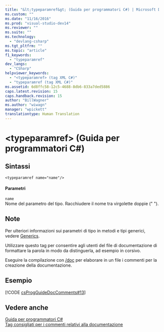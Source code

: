 ```yaml
---
title: "&lt;typeparamref&gt; (Guida per programmatori C#) | Microsoft Docs"
ms.custom: ""
ms.date: "11/16/2016"
ms.prod: "visual-studio-dev14"
ms.reviewer: ""
ms.suite: ""
ms.technology: 
  - "devlang-csharp"
ms.tgt_pltfrm: ""
ms.topic: "article"
f1_keywords: 
  - "typeparamref"
dev_langs: 
  - "CSharp"
helpviewer_keywords: 
  - "<typeparamref> (tag XML C#)"
  - "typeparamref (tag XML C#)"
ms.assetid: 6d8ffc58-12c5-4688-8db6-833a7ded5886
caps.latest.revision: 15
caps.handback.revision: 15
author: "BillWagner"
ms.author: "wiwagn"
manager: "wpickett"
translationtype: Human Translation
---
```

# &lt;typeparamref&gt; (Guida per programmatori C#)
## Sintassi  
  
```  
<typeparamref name="name"/>  
```  
  
#### Parametri  
 `name`  
 Nome del parametro del tipo.  Racchiudere il nome tra virgolette doppie \(" "\).  
  
## Note  
 Per ulteriori informazioni sui parametri di tipo in metodi e tipi generici, vedere [Generics](../../../csharp/programming-guide/generics/index.md).  
  
 Utilizzare questo tag per consentire agli utenti del file di documentazione di formattare la parola in modo da distinguerla, ad esempio in corsivo.  
  
 Eseguire la compilazione con [\/doc](../../../csharp/language-reference/compiler-options/doc-compiler-option.md) per elaborare in un file i commenti per la creazione della documentazione.  
  
## Esempio  
 [!CODE [csProgGuideDocComments#13](../CodeSnippet/VS_Snippets_VBCSharp/csProgGuideDocComments#13)]  
  
## Vedere anche  
 [Guida per programmatori C\#](../../../csharp/programming-guide/index.md)   
 [Tag consigliati per i commenti relativi alla documentazione](../../../csharp/programming-guide/xmldoc/recommended-tags-for-documentation-comments.md)